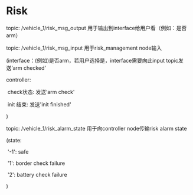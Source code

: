 # Risk

topic: /vehicle_1/risk_msg_output 用于输出到interface给用户看（例如：是否arm）

topic: /vehicle_1/risk_msg_input 用于risk_management node输入

(interface：(例如)是否arm，若用户选择是，interface需要向此input topic发送‘arm checked'

 controller: 

​				check状态: 发送’arm check'

​				init 结束: 发送'init finished'

)

topic: /vehicle_1/risk_alarm_state 用于向controller node传输risk alarm state

(state:

​		'-1': safe

​		'1': border check failure

​		'2': battery check failure

)
